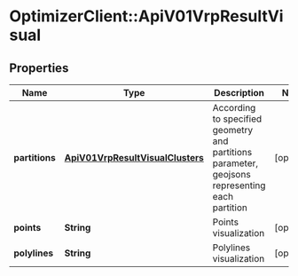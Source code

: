 # OptimizerClient::ApiV01VrpResultVisual

## Properties
Name | Type | Description | Notes
------------ | ------------- | ------------- | -------------
**partitions** | [**ApiV01VrpResultVisualClusters**](ApiV01VrpResultVisualClusters.md) | According to specified geometry and partitions parameter, geojsons representing each partition | [optional] 
**points** | **String** | Points visualization | [optional] 
**polylines** | **String** | Polylines visualization | [optional] 


